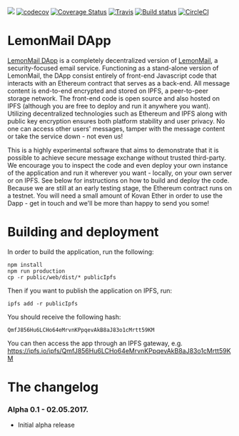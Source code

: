 ![](https://lemon.email/images/logo-blue.svg)
[![codecov](https://codecov.io/gh/Ami-Solution/amis-lemon/master/graph/badge.svg)](https://codecov.io/gh/Ami-Solution/amis-lemon)
[![Coverage Status](https://coveralls.io/repos/github/Ami-Solution/amis-lemon/badge.svg?branch=master)](https://coveralls.io/github/Ami-Solution/amis-lemon?branch=master)
[![Travis](https://travis-ci.org/Ami-Solution/amis-lemon.svg?branch=master)](https://travis-ci.org/Ami-Solution/amis-lemon)
[![Build status](https://ci.appveyor.com/api/projects/status/?svg=true)](https://ci.appveyor.com/project/Ami-Solution/amis-lemon)
[![CircleCI](https://circleci.com/gh/Ami-Solution/amis-lemon.svg?style=svg)](https://circleci.com/gh/Ami-Solution/amis-lemon)


# LemonMail DApp

[LemonMail DApp](https://ipfs.io/ipns/dapp.lemon.email/) is a completely decentralized version of [LemonMail](https://lemon.email), a security-focused email service. Functioning as a stand-alone version of LemonMail, the DApp consist entirely of front-end Javascript code that interacts with an Ethereum contract that serves as a back-end. All message content is end-to-end encrypted and stored on IPFS, a peer-to-peer storage network. The front-end code is open source and also hosted on IPFS (although you are free to deploy and run it anywhere you want). Utilizing decentralized technologies such as Ethereum and IPFS along with public key encryption ensures both platform stability and user privacy. No one can access other users' messages, tamper with the message content or take the service down - not even us!

This is a highly experimental software that aims to demonstrate that it is possible to achieve secure message exchange without trusted third-party. We encourage you to inspect the code and even deploy your own instance of the application and run it wherever you want - locally, on your own server or on IPFS. See below for instructions on how to build and deploy the code. Because we are still at an early testing stage, the Ethereum contract runs on a testnet. You will need a small amount of Kovan Ether in order to use the Dapp - get in touch and we'll be more than happy to send you some!

# Building and deployment

In order to build the application, run the following:

```
npm install
npm run production
cp -r public/web/dist/* publicIpfs
```

Then if you want to publish the application on IPFS, run:

```
ipfs add -r publicIpfs
```

You should receive the following hash: 

```
QmfJ856Hu6LCHo64eMrvnKPpqevAkB8aJ83o1cMrtt59KM
```

You can then access the app through an IPFS gateway, e.g. https://ipfs.io/ipfs/QmfJ856Hu6LCHo64eMrvnKPpqevAkB8aJ83o1cMrtt59KM

# The changelog

### Alpha 0.1 - 02.05.2017.

- Initial alpha release

